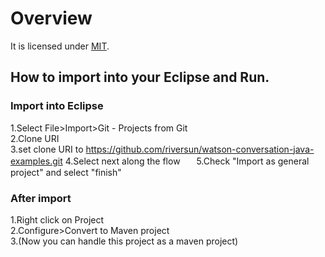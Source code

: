 # Overview
It is licensed under [MIT](https://opensource.org/licenses/MIT).

## How to import into your Eclipse and Run.

### Import into Eclipse

1.Select File>Import>Git - Projects from Git  
2.Clone URI  
3.set clone URI to https://github.com/riversun/watson-conversation-java-examples.git
4.Select next along the flow  　
5.Check "Import as general project" and select "finish"  


### After import

1.Right click on Project  
2.Configure>Convert to Maven project  
3.(Now you can handle this project as a maven project)  

